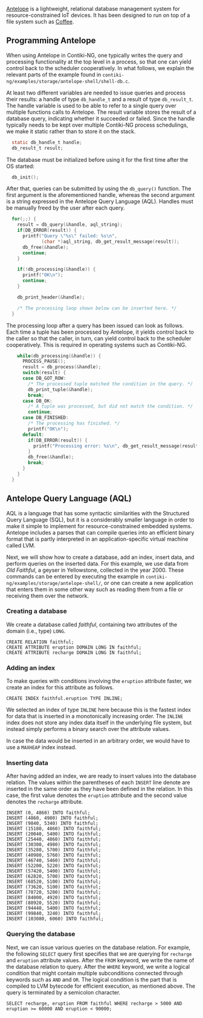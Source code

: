 [Antelope](http://dl.acm.org/citation.cfm?id=2070974) is a lightweight, relational database management system for resource-constrained IoT devices. It has been designed to run on top of a file system such as [Coffee](https://github.com/contiki-ng/contiki-ng/wiki/Documentation:-Coffee).

## Programming Antelope

When using Antelope in Contiki-NG, one typically writes the query and processing functionality at the top level in a process, so that one can yield control back to the scheduler cooperatively. In what follows, we explain the relevant parts of the example found in `contiki-ng/examples/storage/antelope-shell/shell-db.c`.

At least two different variables are needed to issue queries and process their results: a handle of type `db_handle_t` and a result of type `db_result_t`. The handle variable is used to be able to refer to a single query over multiple functions calls to Antelope. The result variable stores the result of a database query, indicating whether it succeeded or failed. Since the handle typically needs to be kept over multiple Contiki-NG process schedulings, we make it static rather than to store it on the stack.

```c
  static db_handle_t handle;
  db_result_t result;
```

The database must be initialized before using it for the first time after the OS started:

```c
  db_init();
```

After that, queries can be submitted by using the `db_query()` function. The first argument is the aforementioned handle, whereas the second argument is a string expressed in the Antelope Query Language (AQL). Handles must be manually freed by the user after each query.

```c
  for(;;) {
    result = db_query(&handle, aql_string);
    if(DB_ERROR(result)) {
      printf("Query \"%s\" failed: %s\n",
             (char *)aql_string, db_get_result_message(result));
      db_free(&handle);
      continue;
    }

    if(!db_processing(&handle)) {
      printf("OK\n");
      continue;
    }

    db_print_header(&handle);

    /* The processing loop shown below can be inserted here. */
  }
```

The processing loop after a query has been issued can look as follows. Each time a tuple has been processed by Antelope, it yields control back to the caller so that the caller, in turn, can yield control back to the scheduler cooperatively. This is required in operating systems such as Contiki-NG.

```c
    while(db_processing(&handle)) {
      PROCESS_PAUSE();
      result = db_process(&handle);
      switch(result) {
      case DB_GOT_ROW:
        /* The processed tuple matched the condition in the query. */
        db_print_tuple(&handle);
        break;
      case DB_OK:
        /* A tuple was processed, but did not match the condition. */
        continue;
      case DB_FINISHED:
        /* The processing has finished. */
        printf("OK\n");
      default:
        if(DB_ERROR(result)) {
          printf("Processing error: %s\n", db_get_result_message(result));      
        }
        db_free(&handle);
        break;
      }
    }
  }
```

## Antelope Query Language (AQL)

AQL is a language that has some syntactic similarities with the Structured Query Language (SQL), but it is a considerably smaller language in order to make it simple to implement for resource-constrained embedded systems. Antelope includes a parses that can compile queries into an efficient binary format that is partly interpreted in an application-specific virtual machine called LVM.

Next, we will show how to create a database, add an index, insert data, and perform queries on the inserted data. For this example, we use data from _Old Faithful_, a geyser in Yellowstone, collected in the year 2000. These commands can be entered by executing the example in `contiki-ng/examples/storage/antelope-shell/`, or one can create a new application that enters them in some other way such as reading them from a file or receiving them over the network.

### Creating a database

We create a database called _faithful_, containing two attributes of the domain (i.e., type) `LONG`.

```
CREATE RELATION faithful;
CREATE ATTRIBUTE eruption DOMAIN LONG IN faithful;
CREATE ATTRIBUTE recharge DOMAIN LONG IN faithful;
```

### Adding an index

To make queries with conditions involving the `eruption` attribute faster, we create an index for this attribute as follows.

```
CREATE INDEX faithful.eruption TYPE INLINE;
```

We selected an index of type `INLINE` here because this is the fastest index for data that is inserted in a monotonically increasing order. The `INLINE` index does not store any index data itself in the underlying file system, but instead simply performs a binary search over the attribute values.

In case the data would be inserted in an arbitrary order, we would have to use a `MAXHEAP` index instead.

### Inserting data

After having added an index, we are ready to insert values into the database relation. The values within the parentheses of each `INSERT` line denote are inserted in the same order as they have been defined in the relation. In this case, the first value denotes the `eruption` attribute and the second value denotes the `recharge` attribute.

```
INSERT (0, 4860) INTO faithful;
INSERT (4860, 4980) INTO faithful;
INSERT (9840, 5340) INTO faithful;
INSERT (15180, 4860) INTO faithful;
INSERT (20040, 5400) INTO faithful;
INSERT (25440, 4860) INTO faithful;
INSERT (30300, 4980) INTO faithful;
INSERT (35280, 5700) INTO faithful;
INSERT (40980, 5760) INTO faithful;
INSERT (46740, 5460) INTO faithful;
INSERT (52200, 5220) INTO faithful;
INSERT (57420, 5400) INTO faithful;
INSERT (62820, 5700) INTO faithful;
INSERT (68520, 5100) INTO faithful;
INSERT (73620, 5100) INTO faithful;
INSERT (78720, 5280) INTO faithful;
INSERT (84000, 4920) INTO faithful;
INSERT (88920, 5520) INTO faithful;
INSERT (94440, 5400) INTO faithful;
INSERT (99840, 3240) INTO faithful;
INSERT (103080, 6060) INTO faithful;
```

### Querying the database

Next, we can issue various queries on the database relation. For example, the following `SELECT` query first specifies
that we are querying for `recharge` and `eruption` attribute values. After the `FROM` keyword, we write the name of the database relation to query. After the `WHERE` keyword, we write a logical condition that might contain multiple subconditions connected through keywords such as `AND` and `OR`. The logical condition is the part that is compiled to LVM bytecode for efficient execution, as mentioned above. The query is terminated by a semicolon character.

```
SELECT recharge, eruption FROM faithful WHERE recharge > 5000 AND eruption >= 60000 AND eruption < 90000;
```